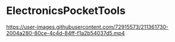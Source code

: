 # ElectronicsPocketTools
https://user-images.githubusercontent.com/72915573/211361730-2004a280-80ce-4c4d-84ff-f1a2b54037d5.mp4
